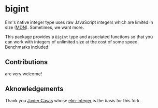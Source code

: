 # bigint
Elm's native integer type uses raw JavaScript integers which are limited in size ([MDN](https://developer.mozilla.org/en-US/docs/Web/JavaScript/Reference/Global_Objects/Number/MAX_SAFE_INTEGER)). Sometimes, we want more.

This package provides a `BigInt` type and associated functions so that you can work with integers of unlimited size at the cost of some speed. Benchmarks included.

## Contributions
are very welcome!

## Aknowledgements
Thank you [Javier Casas](https://github.com/javcasas) whose [elm-integer](https://github.com/javcasas/elm-integer) is the basis for this fork.

